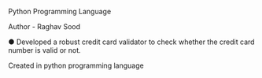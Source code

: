 Python Programming Language

Author - Raghav Sood

● Developed a robust credit card validator to check whether the credit card number is valid or not.

Created in python programming language